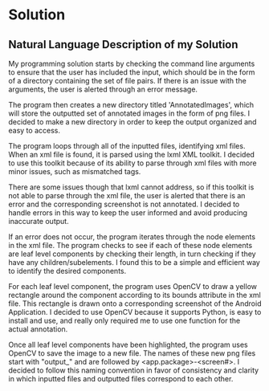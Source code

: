 # Solution

## Natural Language Description of my Solution

My programming solution starts by checking the command line arguments to ensure that the user has included the input, which should be in the form of a directory containing the set of file pairs. If there is an issue with the arguments, the user is alerted through an error message. 

The program then creates a new directory titled 'AnnotatedImages', which will store the outputted set of annotated images in the form of png files. I decided to make a new directory in order to keep the output organized and easy to access. 

The program loops through all of the inputted files, identifying xml files. When an xml file is found, it is parsed using the lxml XML toolkit. I decided to use this toolkit because of its ability to parse through xml files with more minor issues, such as mismatched tags.  

There are some issues though that lxml cannot address, so if this toolkit is not able to parse through the xml file, the user is alerted that there is an error and the corresponding screenshot is not annotated. I decided to handle errors in this way to keep the user informed and avoid producing inaccurate output. 

If an error does not occur, the program iterates through the node elements in the xml file. The program checks to see if each of these node elements are leaf level components by checking their length, in turn checking if they have any children/subelements. I found this to be a simple and efficient way to identify the desired components.

For each leaf level component, the program uses OpenCV to draw a yellow rectangle around the component according to its bounds attribute in the xml file. This rectangle is drawn onto a corresponding screenshot of the Android Application. I decided to use OpenCV because it supports Python, is easy to install and use, and really only required me to use one function for the actual annotation.

Once all leaf level components have been highlighted, the program uses OpenCV to save the image to a new file. The names of these new png files start with "output_" and are followed by <app.package>-<screen#>. I decided to follow this naming convention in favor of consistency and clarity in which inputted files and outputted files correspond to each other.
